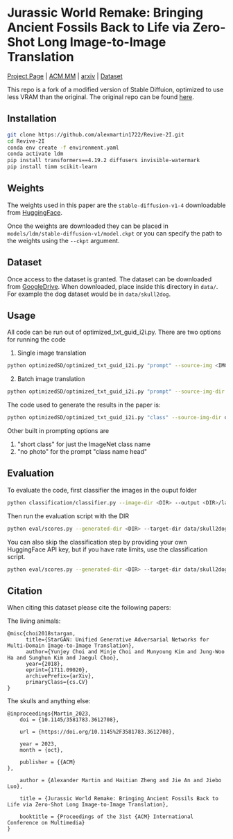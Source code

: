 # Jurassic World Remake: Bringing Ancient Fossils Back to Life via Zero-Shot Long Image-to-Image Translation </h1>
[Project Page](https://tinyurl.com/skull2animal) | [ACM MM]() | [arxiv]() | [Dataset](https://forms.gle/7fcQHBAtZa3toMPn8)

This repo is a fork of a modified version of Stable Diffuion, optimized to use less VRAM than the original. The original repo can be found [here](https://github.com/basujindal/stable-diffusion). 


## Installation
<!--  bash -->
```bash
git clone https://github.com/alexmartin1722/Revive-2I.git
cd Revive-2I
conda env create -f environment.yaml
conda activate ldm
pip install transformers==4.19.2 diffusers invisible-watermark
pip install timm scikit-learn 
```

## Weights
The weights used in this paper are the `stable-diffusion-v1-4` downloadable from [HuggingFace](https://huggingface.co/CompVis). 

Once the weights are downloaded they can be placed in `models/ldm/stable-diffusion-v1/model.ckpt` or you can specify the path to the weights using the `--ckpt` argument.

## Dataset
Once access to the dataset is granted. The dataset can be downloaded from [GoogleDrive](https://drive.google.com/drive/folders/1feHrsMNokvXYao_8UkjuJRfaAgmj_FhQ?usp=sharing). When downloaded, place inside this directory in `data/`. For example the dog dataset would be in `data/skull2dog`. 

## Usage
All code can be run out of optimized_txt_guid_i2i.py. There are two options for running the code 
1. Single image translation
```bash
python optimizedSD/optimized_txt_guid_i2i.py "prompt" --source-img <IMG> 
```
2. Batch image translation
```bash
python optimizedSD/optimized_txt_guid_i2i.py "prompt" --source-img-dir <DIR>
```

The code used to generate the results in the paper is:
```bash
python optimizedSD/optimized_txt_guid_i2i.py "class" --source-img-dir data/skull2dog/testA/ --ddim_steps 100 --strength 0.95 --seed 42
```

Other built in prompting options are 
1. "short class" for just the ImageNet class name
2. "no photo" for the prompt "class name head"

## Evaluation
To evaluate the code, first classifier the images in the ouput folder

```bash
python classification/classifier.py --image-dir <DIR> --output <DIR>/labels.csv
```

Then run the evaluation script with the DIR

```bash
python eval/scores.py --generated-dir <DIR> --target-dir data/skull2dog/testB --class-csv <DIR>
```

You can also skip the classification step by providing your own HuggingFace API key, but if you have rate limits, use the classification script. 

```bash
python eval/scores.py --generated-dir <DIR> --target-dir data/skull2dog/testB --api-key XXX
```

## Citation 
When citing this dataset please cite the following papers:

The living animals:
```
@misc{choi2018stargan,
      title={StarGAN: Unified Generative Adversarial Networks for Multi-Domain Image-to-Image Translation}, 
      author={Yunjey Choi and Minje Choi and Munyoung Kim and Jung-Woo Ha and Sunghun Kim and Jaegul Choo},
      year={2018},
      eprint={1711.09020},
      archivePrefix={arXiv},
      primaryClass={cs.CV}
}
```

The skulls and anything else: 
```
@inproceedings{Martin_2023,
	doi = {10.1145/3581783.3612708},
  
	url = {https://doi.org/10.1145%2F3581783.3612708},
  
	year = 2023,
	month = {oct},
  
	publisher = {{ACM}
},
  
	author = {Alexander Martin and Haitian Zheng and Jie An and Jiebo Luo},
  
	title = {Jurassic World Remake: Bringing Ancient Fossils Back to Life via Zero-Shot Long Image-to-Image Translation},
  
	booktitle = {Proceedings of the 31st {ACM} International Conference on Multimedia}
}
```
